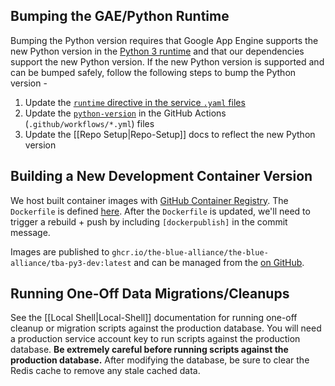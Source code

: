 ## Bumping the GAE/Python Runtime

Bumping the Python version requires that Google App Engine supports the new Python version in the [Python 3 runtime](https://cloud.google.com/appengine/docs/standard/python3/runtime) and that our dependencies support the new Python version. If the new Python version is supported and can be bumped safely, follow the following steps to bump the Python version -

1) Update the [`runtime` directive in the service `.yaml` files](https://cloud.google.com/appengine/docs/standard/python3/config/appref)
2) Update the [`python-version`](https://docs.github.com/en/actions/guides/building-and-testing-python#specifying-a-python-version) in the GitHub Actions (`.github/workflows/*.yml`) files
3) Update the [[Repo Setup|Repo-Setup]] docs to reflect the new Python version


## Building a New Development Container Version

We host built container images with [GitHub Container Registry](https://github.com/features/packages). The `Dockerfile` is defined [here](https://github.com/the-blue-alliance/the-blue-alliance/tree/py3/ops/dev/docker). After the `Dockerfile` is updated, we'll need to trigger a rebuild + push by including `[dockerpublish]` in the commit message.

Images are published to `ghcr.io/the-blue-alliance/the-blue-alliance/tba-py3-dev:latest` and can be managed from the [on GitHub](https://github.com/the-blue-alliance/the-blue-alliance/pkgs/container/the-blue-alliance%2Ftba-py3-dev).

## Running One-Off Data Migrations/Cleanups

See the [[Local Shell|Local-Shell]] documentation for running one-off cleanup or migration scripts against the production database. You will need a production service account key to run scripts against the production database. **Be extremely careful before running scripts against the production database.** After modifying the database, be sure to clear the Redis cache to remove any stale cached data.
